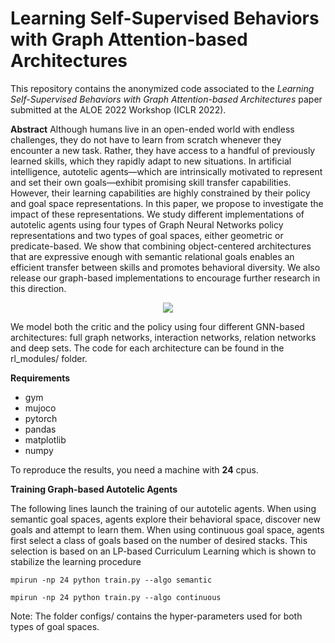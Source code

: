 # Learning Self-Supervised Behaviors with Graph Attention-based Architectures

This repository contains the anonymized code associated to the *Learning Self-Supervised Behaviors with Graph Attention-based Architectures* paper submitted at the ALOE 2022 Workshop (ICLR 2022).

**Abstract**
Although humans live in an open-ended world with endless challenges, they do not have to learn from scratch whenever they encounter a new task. Rather, they have access to a handful of previously learned skills, which they rapidly adapt to new situations. In artificial intelligence, autotelic agents—which are intrinsically motivated to represent and set their own goals—exhibit promising skill transfer capabilities. However, their learning capabilities are highly constrained by their policy and goal space representations. In this paper, we propose to investigate the impact of these representations. We study different implementations of autotelic agents using four types of Graph Neural Networks policy representations and two types of goal spaces, either geometric or predicate-based. We show that combining object-centered architectures that are expressive enough with semantic relational goals enables an efficient transfer between skills and promotes behavioral diversity. We also release our graph-based implementations to encourage further research in this direction.

<p align="center">
  <img src="https://i.ibb.co/zh7vmdk/graphs-v4.jpg" />
</p>

We model both the critic and the policy using four different GNN-based architectures: full graph networks, interaction networks, relation networks and deep sets. The code for each architecture can be found in the rl_modules/ folder. 

**Requirements**

* gym
* mujoco
* pytorch
* pandas
* matplotlib
* numpy

To reproduce the results, you need a machine with **24** cpus.


**Training Graph-based Autotelic Agents**

The following lines launch the training of our autotelic agents. When using semantic goal spaces, agents explore their behavioral space, discover new goals and attempt to learn them. When using continuous goal space, agents first select a class of goals based on the number of desired stacks. This selection is based on an LP-based Curriculum Learning which is shown to stabilize the learning procedure

```mpirun -np 24 python train.py --algo semantic```

```mpirun -np 24 python train.py --algo continuous```

Note: The folder configs/ contains the hyper-parameters used for both types of goal spaces. 


